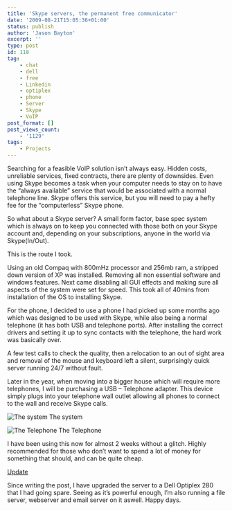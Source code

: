 ```yaml
---
title: 'Skype servers, the permanent free communicator'
date: '2009-08-21T15:05:36+01:00'
status: publish
author: 'Jason Bayton'
excerpt: ''
type: post
id: 118
tag:
    - chat
    - dell
    - free
    - Linkedin
    - optiplex
    - phone
    - Server
    - Skype
    - VoIP
post_format: []
post_views_count:
    - '1129'
tags:
    - Projects
---
```

Searching for a feasible VoIP solution isn’t always easy. Hidden costs, unreliable services, fixed contracts, there are plenty of downsides. Even using Skype becomes a task when your computer needs to stay on to have the “always available” service that would be associated with a normal telephone line. Skype offers this service, but you will need to pay a hefty fee for the “computerless” Skype phone.

So what about a Skype server? A small form factor, base spec system which is always on to keep you connected with those both on your Skype account and, depending on your subscriptions, anyone in the world via Skype(In/Out).

This is the route I took.

Using an old Compaq with 800mHz processor and 256mb ram, a stripped down version of XP was installed. Removing all non essential software and windows features. Next came disabling all GUI effects and making sure all aspects of the system were set for speed. This took all of 40mins from installation of the OS to installing Skype.

For the phone, I decided to use a phone I had picked up some months ago which was designed to be used with Skype, while also being a normal telephone (it has both USB and telephone ports). After installing the correct drivers and setting it up to sync contacts with the telephone, the hard work was basically over.

A few test calls to check the quality, then a relocation to an out of sight area and removal of the mouse and keyboard left a silent, surprisingly quick server running 24/7 without fault.

Later in the year, when moving into a bigger house which will require more telephones, I will be purchasing a USB – Telephone adapter. This device simply plugs into your telephone wall outlet allowing all phones to connect to the wall and receive Skype calls.

![The system](http://i640.photobucket.com/albums/uu122/jason_tk/bayton_tk/IMG_0836Medium-1.jpg "Computer")
The system

![The Telephone](http://i640.photobucket.com/albums/uu122/jason_tk/bayton_tk/IMG_0837Medium-1.jpg "Phone")
The Telephone

</div>

I have been using this now for almost 2 weeks without a glitch. Highly recommended for those who don’t want to spend a lot of money for something that should, and can be quite cheap.

<span style="text-decoration: underline;">Update</span>

Since writing the post, I have upgraded the server to a Dell Optiplex 280 that I had going spare. Seeing as it’s powerful enough, I’m also running a file server, webserver and email server on it aswell. Happy days.